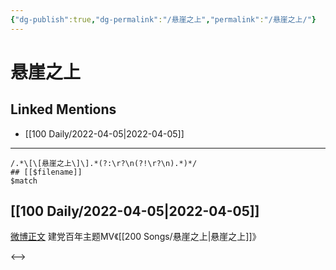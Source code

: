```yaml
---
{"dg-publish":true,"dg-permalink":"/悬崖之上","permalink":"/悬崖之上/"}
---
```


# 悬崖之上

## Linked Mentions
- [[100 Daily/2022-04-05\|2022-04-05]]


---

```expander
/.*\[\[悬崖之上\]\].*(?:\r?\n(?!\r?\n).*)*/
## [[$filename]]
$match
```
## [[100 Daily/2022-04-05\|2022-04-05]]
[微博正文](https://weibo.com/detail/4641047008774797) 建党百年主题MV《[[200 Songs/悬崖之上\|悬崖之上]]》

<-->
